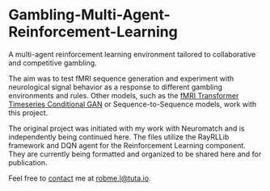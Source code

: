 # Gambling-Multi-Agent-Reinforcement-Learning
A multi-agent reinforcement learning environment tailored to collaborative and competitive gambling.

The aim was to test fMRI sequence generation and experiment with neurological signal behavior as a response to different gambling environments and rules. Other models, such as the [fMRI Transformer Timeseries Conditional GAN](https://github.com/robme-l/fMRI-Timeseries-Transformer-Conditional-GAN) or Sequence-to-Sequence models, work with this project.

The original project was initiated with my work with Neuromatch and is independently being continued here. The files utilize the RayRLLib framework and DQN agent for the Reinforcement Learning component. They are currently being formatted and organized to be shared here and for publication.

Feel free to [contact](https://github.com/robme-l/robme-l) me at [robme.l@tuta.io](mailto:robme.l@tuta.io).
